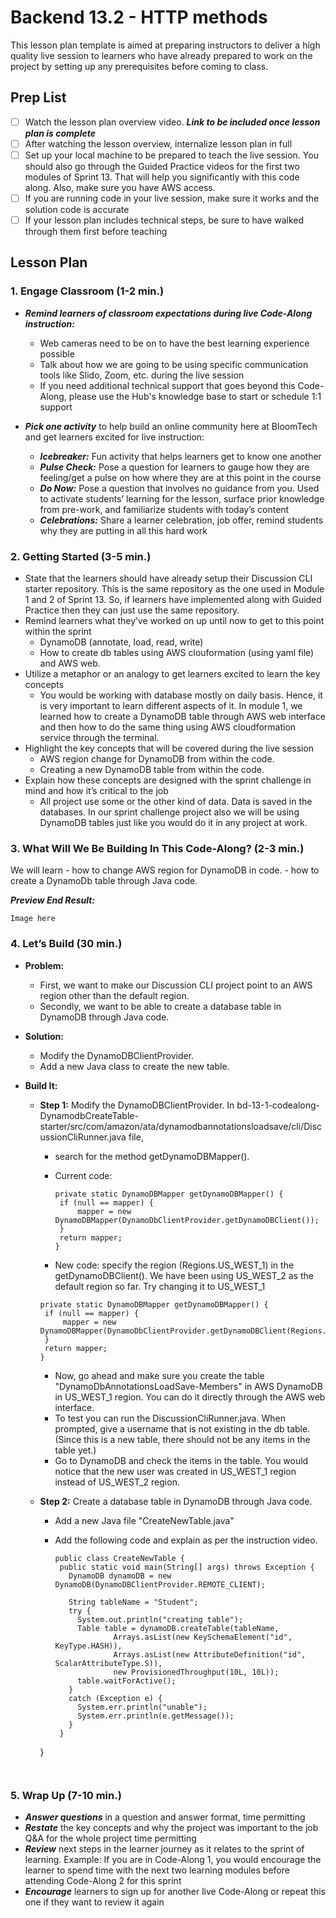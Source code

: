 # Backend 13.2 - HTTP methods

This lesson plan template is aimed at preparing instructors to deliver a high quality live session to learners who have already prepared to work on the project by setting up any prerequisites before coming to class.

## Prep List

- [ ] Watch the lesson plan overview video. ***Link to be included once lesson plan is complete***
- [ ] After watching the lesson overview, internalize lesson plan in full
- [ ] Set up your local machine to be prepared to teach the live session. You should also go through the Guided Practice videos for the first two modules of Sprint 13. That will help you significantly with this code along. Also, make sure you have AWS access.
- [ ] If you are running code in your live session, make sure it works and the solution code is accurate
- [ ] If your lesson plan includes technical steps, be sure to have walked through them first before teaching

## Lesson Plan

### 1. Engage Classroom (1-2 min.)

- ***Remind learners of classroom expectations during live Code-Along instruction:***
  - Web cameras need to be on to have the best learning experience possible
  - Talk about how we are going to be using specific communication tools like Slido, Zoom, etc. during the live session
  - If you need additional technical support that goes beyond this Code-Along, please use the Hub's knowledge base to start or schedule 1:1 support

- ***Pick one activity*** to help build an online community here at BloomTech and get learners excited for live instruction:
  - ***Icebreaker:*** Fun activity that helps learners get to know one another
  - ***Pulse Check:*** Pose a question for learners to gauge how they are feeling/get a pulse on how where they are at this point in the course
  - ***Do Now:*** Pose a question that involves no guidance from you. Used to activate students’ learning for the lesson, surface prior knowledge from pre-work, and familiarize students with today’s content
  - ***Celebrations:*** Share a learner celebration, job offer, remind students why they are putting in all this hard work


### 2. Getting Started (3-5 min.)

- State that the learners should have already setup their Discussion CLI starter repository. This is the same repository as the one used in Module 1 and 2 of Sprint 13. So, if learners have implemented along with Guided Practice then they can just use the same repository.
- Remind learners what they’ve worked on up until now to get to this point within the sprint
  - DynamoDB (annotate, load, read, write)
  - How to create db tables using AWS clouformation (using yaml file) and AWS web.
- Utilize a metaphor or an analogy to get learners excited to learn the key concepts
  - You would be working with database mostly on daily basis. Hence, it is very important to learn different aspects of it. In module 1, we learned how to create a DynamoDB table through AWS web interface and then how to do the same thing using AWS cloudformation service through the terminal.
- Highlight the key concepts that will be covered during the live session
  - AWS region change for DynamoDB from within the code.
  - Creating a new DynamoDB table from within the code.
- Explain how these concepts are designed with the sprint challenge in mind and how it’s critical to the job
  - All project use some or the other kind of data. Data is saved in the databases. In our sprint challenge project also we will be using DynamoDB tables just like you would do it in any project at work.  

### 3. What Will We Be Building In This Code-Along? (2-3 min.)

We will learn
    - how to change AWS region for DynamoDB in code.
    - how to create a DynamoDb table through Java code.

***Preview End Result:*** 
```
Image here
```

### 4. Let’s Build (30 min.)


- **Problem:** 
  - First, we want to make our Discussion CLI project point to an AWS region other than the default region. 
  - Secondly, we want to be able to create a database table in DynamoDB through Java code.

- **Solution:** 
  - Modify the DynamoDBClientProvider.
  - Add a new Java class to create the new table.

- **Build It:** 
  
   - **Step 1:**  Modify the DynamoDBClientProvider. In bd-13-1-codealong-DynamodbCreateTable-starter/src/com/amazon/ata/dynamodbannotationsloadsave/cli/DiscussionCliRunner.java file, 
     - search for the method getDynamoDBMapper().
     - Current code:
       ```
       private static DynamoDBMapper getDynamoDBMapper() {
        if (null == mapper) {
            mapper = new DynamoDBMapper(DynamoDbClientProvider.getDynamoDBClient());
        }
        return mapper;
       }
       ```
       
      - New code: specify the region (Regions.US_WEST_1) in the getDynamoDBClient(). We have been using US_WEST_2 as the default region so far. Try changing it to US_WEST_1
       ```
       private static DynamoDBMapper getDynamoDBMapper() {
        if (null == mapper) {
            mapper = new DynamoDBMapper(DynamoDbClientProvider.getDynamoDBClient(Regions.US_WEST_1));
        }
        return mapper;
       }
       ```
     - Now, go ahead and make sure you create the table "DynamoDbAnnotationsLoadSave-Members" in AWS DynamoDB in US_WEST_1 region. You can do it directly through the AWS web interface.
     - To test you can run the DiscussionCliRunner.java. When prompted, give a username that is not existing in the db table. (Since this is a new table, there should not be any items in the table yet.)
     - Go to DynamoDB and check the items in the table. You would notice that the new user was created in US_WEST_1 region instead of US_WEST_2 region.

   - **Step 2:**  Create a database table in DynamoDB through Java code.
     - Add a new Java file "CreateNewTable.java"
     - Add the following code and explain as per the instruction video.

       ```
       public class CreateNewTable {
        public static void main(String[] args) throws Exception {
          DynamoDB dynamoDB = new DynamoDB(DynamoDBClientProvider.REMOTE_CLIENT);

          String tableName = "Student";
          try {
            System.out.println("creating table");
            Table table = dynamoDB.createTable(tableName,
                    Arrays.asList(new KeySchemaElement("id", KeyType.HASH)),
                    Arrays.asList(new AttributeDefinition("id", ScalarAttributeType.S)),
                    new ProvisionedThroughput(10L, 10L));
            table.waitForActive();
          }
          catch (Exception e) {
            System.err.println("unable");
            System.err.println(e.getMessage());
          }
        }
      }
       ```
     

### 5. Wrap Up (7-10 min.)

- ***Answer questions*** in a question and answer format, time permitting
- ***Restate*** the key concepts and why the project was important to the job
Q&A for the whole project time permitting
- ***Review*** next steps in the learner journey as it relates to the sprint of learning.  Example:  If you are in Code-Along 1, you would encourage the learner to spend time with the next two learning modules before attending Code-Along 2 for this sprint
- ***Encourage*** learners to sign up for another live Code-Along or repeat this one if they want to review it again
